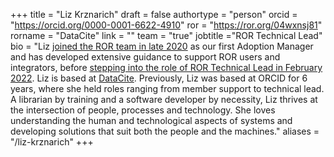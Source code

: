 +++ 
title = "Liz Krznarich" 
draft = false
authortype = "person"
orcid =  "https://orcid.org/0000-0001-6622-4910"
ror = "https://ror.org/04wxnsj81"
rorname = "DataCite"
link = ""
team = "true"
jobtitle ="ROR Technical Lead"
bio = "Liz [joined the ROR team in late 2020](https://blog.datacite.org/working-at-the-intersection-of-people-and-technology/) as our first Adoption Manager and has developed extensive guidance to support ROR users and integrators, before [stepping into the role of ROR Technical Lead in February 2022](/blog/2022-02-14-new-year-at-ror/#changes-on-the-ror-team). Liz is based at [DataCite](https://datacite.org). Previously, Liz was based at ORCID for 6 years, where she held roles ranging from member support to technical lead. A librarian by training and a software developer by necessity, Liz thrives at the intersection of people, processes and technology. She loves understanding the human and technological aspects of systems and developing solutions that suit both the people and the machines."
aliases = "/liz-krznarich"
+++ 
